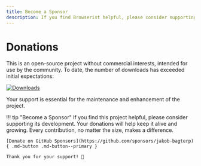 ```yaml
---
title: Become a Sponsor
description: If you find Browserist helpful, please consider supporting its development. Your donations will help keep it alive and growing.
---
```


# Donations
This is an open-source project without commercial interests, intended for use by the community. To date, the number of downloads has exceeded initial expectations:

[![Downloads](https://static.pepy.tech/badge/browserist)](https://pepy.tech/project/browserist)

Your support is essential for the maintenance and enhancement of the project.

!!! tip "Become a Sponsor"
    If you find this project helpful, please consider supporting its development. Your donations will help keep it alive and growing. Every contribution, no matter the size, makes a difference.

    [Donate on GitHub Sponsors](https://github.com/sponsors/jakob-bagterp){ .md-button .md-button--primary }

    Thank you for your support! 🙌
